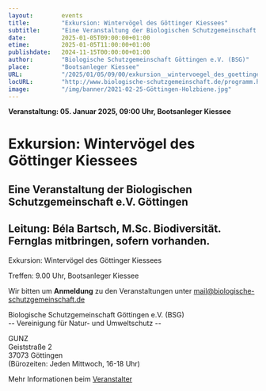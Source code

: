 ```yaml
---
layout:        events
title:         "Exkursion: Wintervögel des Göttinger Kiessees"
subtitle:      "Eine Veranstaltung der Biologischen Schutzgemeinschaft e.V. Göttingen"
date:          2025-01-05T09:00:00+01:00
etime:         2025-01-05T11:00:00+01:00
publishdate:   2024-11-15T00:00:00+01:00
author:        "Biologische Schutzgemeinschaft Göttingen e.V. (BSG)"
place:         "Bootsanleger Kiessee"
URL:           "/2025/01/05/09/00/exkursion__wintervoegel_des_goettinger_kiessees"
locURL:        "http://www.biologische-schutzgemeinschaft.de/programm.html"
image:         "/img/banner/2021-02-25-Göttingen-Holzbiene.jpg"
---
```


**Veranstaltung: 05. Januar 2025, 09:00 Uhr, Bootsanleger Kiessee**

Exkursion: Wintervögel des Göttinger Kiessees
===========

Eine Veranstaltung der Biologischen Schutzgemeinschaft e.V. Göttingen
-----------
Leitung: Béla Bartsch, M.Sc. Biodiversität. Fernglas mitbringen, sofern vorhanden.
-------------

Exkursion: Wintervögel des Göttinger Kiessees

Treffen: 9.00 Uhr, Bootsanleger Kiessee


Wir bitten um **Anmeldung** zu den Veranstaltungen unter mail@biologische-schutzgemeinschaft.de

Biologische Schutzgemeinschaft Göttingen e.V. (BSG)  
-- Vereinigung für Natur- und Umweltschutz --  

GUNZ  
Geiststraße 2  
37073 Göttingen  
(Bürozeiten: Jeden Mittwoch, 16-18 Uhr)


Mehr Informationen beim [Veranstalter](http://www.biologische-schutzgemeinschaft.de/programm.html)
